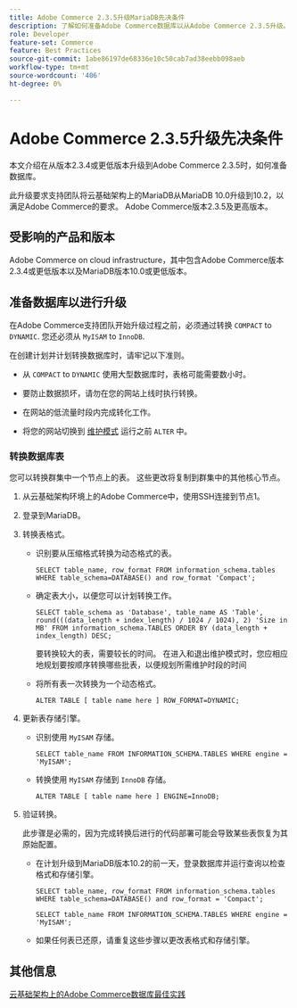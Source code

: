 ```yaml
---
title: Adobe Commerce 2.3.5升级MariaDB先决条件
description: 了解如何准备Adobe Commerce数据库以从Adobe Commerce 2.3.5升级。
role: Developer
feature-set: Commerce
feature: Best Practices
source-git-commit: 1abe86197de68336e10c50cab7ad38eebb098aeb
workflow-type: tm+mt
source-wordcount: '406'
ht-degree: 0%

---
```



# Adobe Commerce 2.3.5升级先决条件

本文介绍在从版本2.3.4或更低版本升级到Adobe Commerce 2.3.5时，如何准备数据库。

此升级要求支持团队将云基础架构上的MariaDB从MariaDB 10.0升级到10.2，以满足Adobe Commerce的要求。 Adobe Commerce版本2.3.5及更高版本。

## 受影响的产品和版本

Adobe Commerce on cloud infrastructure，其中包含Adobe Commerce版本2.3.4或更低版本以及MariaDB版本10.0或更低版本。

## 准备数据库以进行升级

在Adobe Commerce支持团队开始升级过程之前，必须通过转换 `COMPACT` to `DYNAMIC`. 您还必须从 `MyISAM` to `InnoDB`.

在创建计划并计划转换数据库时，请牢记以下准则。

- 从 `COMPACT` to `DYNAMIC` 使用大型数据库时，表格可能需要数小时。

- 要防止数据损坏，请勿在您的网站上线时执行转换。

- 在网站的低流量时段内完成转化工作。

- 将您的网站切换到 [维护模式](../../../installation/tutorials/maintenance-mode.md) 运行之前 `ALTER` 中。

### 转换数据库表

您可以转换群集中一个节点上的表。 这些更改将复制到群集中的其他核心节点。

1. 从云基础架构环境上的Adobe Commerce中，使用SSH连接到节点1。

1. 登录到MariaDB。

1. 转换表格式。

   - 识别要从压缩格式转换为动态格式的表。

      ```mysql
      SELECT table_name, row_format FROM information_schema.tables WHERE table_schema=DATABASE() and row_format 'Compact';
      ```

   - 确定表大小，以便您可以计划转换工作。

      ```mysql
      SELECT table_schema as 'Database', table_name AS 'Table', round(((data_length + index_length) / 1024 / 1024), 2) 'Size in MB' FROM information_schema.TABLES ORDER BY (data_length + index_length) DESC;
      ```

      要转换较大的表，需要较长的时间。 在进入和退出维护模式时，您应相应地规划要按顺序转换哪些批表，以便规划所需维护时段的时间

   - 将所有表一次转换为一个动态格式。

      ```mysql
      ALTER TABLE [ table name here ] ROW_FORMAT=DYNAMIC;
      ```

1. 更新表存储引擎。

   - 识别使用 `MyISAM` 存储。

      ```mysql
      SELECT table_name FROM INFORMATION_SCHEMA.TABLES WHERE engine = 'MyISAM';
      ```

   - 转换使用 `MyISAM` 存储到 `InnoDB` 存储。

      ```mysql
      ALTER TABLE [ table name here ] ENGINE=InnoDB;
      ```

1. 验证转换。

   此步骤是必需的，因为完成转换后进行的代码部署可能会导致某些表恢复为其原始配置。

   - 在计划升级到MariaDB版本10.2的前一天，登录数据库并运行查询以检查格式和存储引擎。

      ```mysql
      SELECT table_name, row_format FROM information_schema.tables WHERE table_schema=DATABASE() and row_format = 'Compact';
      ```

      ```mysql
      SELECT table_name FROM INFORMATION_SCHEMA.TABLES WHERE engine = 'MyISAM';
      ```

   - 如果任何表已还原，请重复这些步骤以更改表格式和存储引擎。

## 其他信息

[云基础架构上的Adobe Commerce数据库最佳实践](../planning/database-on-cloud.md)
